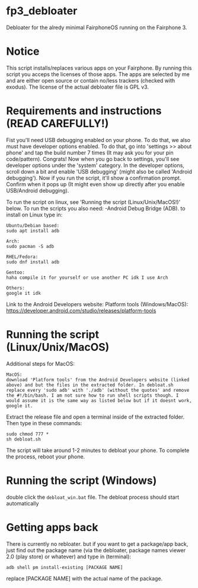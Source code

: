 # fp3_debloater
Debloater for the alredy minimal FairphoneOS running on the Fairphone 3.
# Notice
This script installs/replaces various apps on your Fairphone. By running this script you acceps the licenses of those apps. The apps are selected by me and are either open source or contain no/less trackers (checked with exodus). The license of the actual debloater file is GPL v3.
# Requirements and instructions (READ CAREFULLY!)
Fist you'll need USB debugging enabled on your phone. To do that, we also must have developer options enabled. To do that, go into 'settings >> about phone' and tap the build number 7 times (It may ask you for your pin code/pattern). Congrats! Now when you go back to settings, you'll see developer options under the 'system' category. In the developer options, scroll down a bit and enable 'USB debugging' (might also be called 'Android debugging'). Now if you run the script, it'll show a confirmation prompt. Confirm when it pops up (It might even show up directly after you enable USB/Android debugging). 


To run the script on linux, see 'Running the script (Linux/Unix/MacOS!)' below. To run the scripts you also need:
-Android Debug Bridge (ADB). to install on Linux type in:
```
Ubuntu/Debian based:
sudo apt install adb

Arch:
sudo pacman -S adb

RHEL/Fedora:
sudo dnf install adb

Gentoo:
haha compile it for yourself or use another PC idk I use Arch

Others:
google it idk
```
Link to the Android Developers website:
Platform tools (Windows/MacOS): https://developer.android.com/studio/releases/platform-tools
# Running the script (Linux/Unix/MacOS)
Additional steps for MacOS:
```
MacOS:
download 'Platform tools' from the Android Developers website (linked above) and but the files in the extracted folder. In debloat.sh replace every 'sudo adb' with './adb' (without the quotes' and remove the #!/bin/bash. I am not sure how to run shell scripts though. I would assume it is the same way as listed below but if it doesnt work, google it.
```
Extract the release file and open a terminal inside of the extracted folder. Then type in these commands:
```
sudo chmod 777 *
sh debloat.sh
```
The script will take around 1-2 minutes to debloat your phone. To complete the process, reboot your phone.
# Running the script (Windows)
double click the ```debloat_win.bat``` file. The debloat process should start automatically
# Getting apps back
There is currently no rebloater. but if you want to get a package/app back, just find out the package name (via the debloater, package names viewer 2.0 (play store) or whatever) and type in (terminal):
```
adb shell pm install-existing [PACKAGE NAME]
```
replace [PACKAGE NAME] with the actual name of the package.
